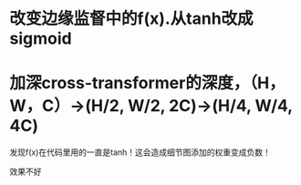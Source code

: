 # 改变边缘监督中的f(x).从tanh改成sigmoid
# 加深cross-transformer的深度，（H，W，C）->(H/2, W/2, 2C)->(H/4, W/4, 4C)
发现f(x)在代码里用的一直是tanh！这会造成细节图添加的权重变成负数！

效果不好
